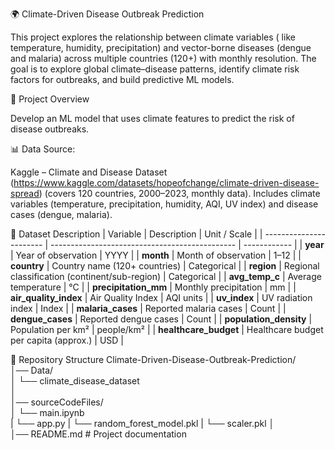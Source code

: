 🌍 Climate-Driven Disease Outbreak Prediction

This project explores the relationship between climate variables ( like temperature, humidity, precipitation) and vector-borne diseases (dengue and malaria) across multiple countries (120+) with monthly resolution. The goal is to explore global climate–disease patterns, identify climate risk factors for outbreaks, and build predictive ML models.

📌 Project Overview

 Develop an ML model that uses climate features to predict the risk of disease outbreaks.

📊 Data Source: 

Kaggle – Climate and Disease Dataset (https://www.kaggle.com/datasets/hopeofchange/climate-driven-disease-spread)
 (covers 120 countries, 2000–2023, monthly data).
Includes climate variables (temperature, precipitation, humidity, AQI, UV index) and disease cases (dengue, malaria).

📑 Dataset Description
| Variable                | Description                                    | Unit / Scale |
| ----------------------- | ---------------------------------------------- | ------------ |
| **year**                | Year of observation                            | YYYY         |
| **month**               | Month of observation                           | 1–12         |
| **country**             | Country name (120+ countries)                  | Categorical  |
| **region**              | Regional classification (continent/sub-region) | Categorical  |
| **avg\_temp\_c**        | Average temperature                            | °C           |
| **precipitation\_mm**   | Monthly precipitation                          | mm           |
| **air\_quality\_index** | Air Quality Index                              | AQI units    |
| **uv\_index**           | UV radiation index                             | Index        |
| **malaria\_cases**      | Reported malaria cases                         | Count        |
| **dengue\_cases**       | Reported dengue cases                          | Count        |
| **population\_density** | Population per km²                             | people/km²   |
| **healthcare\_budget**  | Healthcare budget per capita (approx.)         | USD          |


📂 Repository Structure
Climate-Driven-Disease-Outbreak-Prediction/                                                                                                                         
│── Data/                                                                                                                                                           
│   └── climate_disease_dataset                                                                                                                                                                                      
│                                                                                                                                                                   
│── sourceCodeFiles/                                                                                                                                              
│   └── main.ipynb   
|   └── app.py
|   └── random_forest_model.pkl
|   └── scaler.pkl
│                                                                                                                                                                   
│── README.md              # Project documentation                                                                                                                  
                                                                                                                                                                    
